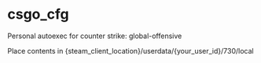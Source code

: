 # csgo_cfg
Personal autoexec for counter strike: global-offensive

Place contents in {steam_client_location}/userdata/{your_user_id}/730/local

